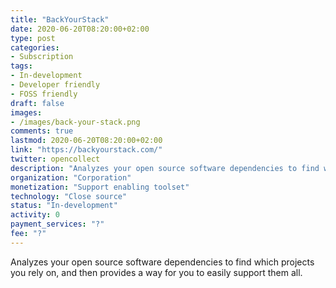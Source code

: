```yaml
---
title: "BackYourStack"
date: 2020-06-20T08:20:00+02:00
type: post
categories:
- Subscription
tags:
- In-development
- Developer friendly
- FOSS friendly
draft: false
images:
- /images/back-your-stack.png
comments: true
lastmod: 2020-06-20T08:20:00+02:00
link: "https://backyourstack.com/"
twitter: opencollect
description: "Analyzes your open source software dependencies to find which projects you rely on, and then provides a way for you to easily support them all."
organization: "Corporation"
monetization: "Support enabling toolset"
technology: "Close source"
status: "In-development"
activity: 0
payment_services: "?"
fee: "?"
---
```


Analyzes your open source software dependencies to find which projects you rely on, and then provides a way for you to easily support them all.<!--more-->

